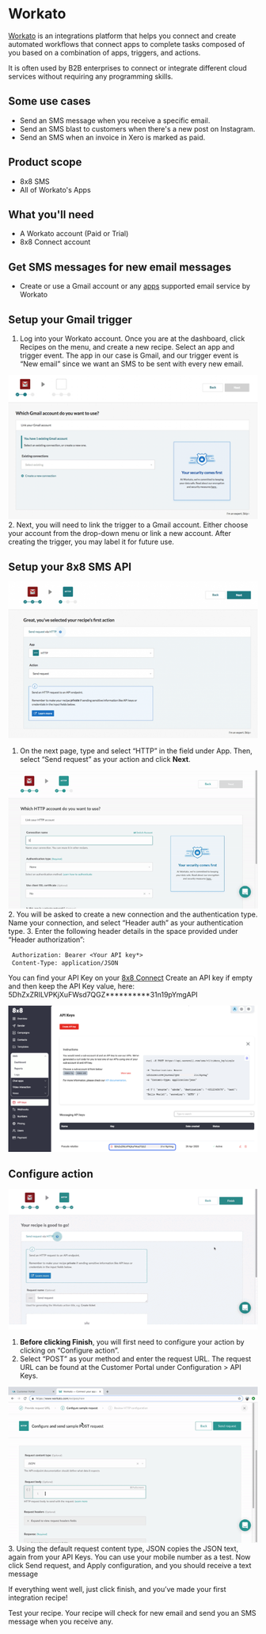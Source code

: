 # Workato

[Workato](https://www.workato.com/) is an integrations platform that helps you connect and create automated workflows that connect apps to complete tasks composed of you based on a combination of apps, triggers, and actions. 

It is often used by B2B enterprises to connect or integrate different cloud services without requiring any programming skills.

## Some use cases

* Send an SMS message when you receive a specific email.
* Send an SMS blast to customers when there's a new post on Instagram.
* Send an SMS when an invoice in Xero is marked as paid.

## Product scope

* 8x8 SMS
* All of Workato's Apps

## What you'll need

* A Workato account (Paid or Trial)
* 8x8 Connect account

## Get SMS messages for new email messages

* Create or use a Gmail account or any [apps](https://www.workato.com/integrations) supported email service by Workato

## Setup your Gmail trigger

1. Log into your Workato account. Once you are at the dashboard, click Recipes on the menu, and create a new recipe. Select an app and trigger event. The app in our case is Gmail, and our trigger event is “New email” since we want an SMS to be sent with every new email.

![550](../images/85f13fa-Workato1.png "Workato1.png")
2. Next, you will need to link the trigger to a Gmail account. Either choose your account from the drop-down menu or link a new account. After creating the trigger, you may label it for future use.

## Setup your 8x8 SMS API

![550](../images/fa93954-workato_2.png "workato 2.png")
1. On the next page, type and select “HTTP” in the field under App. Then, select “Send request” as your action and click **Next**.

![720](../images/acebc76-1.-Setting-up-API.gif "1.-Setting-up-API.gif")
2. You will be asked to create a new connection and the authentication type. Name your connection, and select “Header auth” as your authentication type.
3. Enter the following header details in the space provided under “Header authorization”:

```
 Authorization: Bearer <Your API key*>
 Content-Type: application/JSON

```

You can find your API Key on your [8x8 Connect](https://connect.8x8.com/messaging/api-keys) Create an API key if empty and then keep the API Key value, here: 5DhZxZRILVPKjXuFWsd7QGZ****\*\*****31n19pYmgAPI  

  

![1453](../images/471869e-api_key_-_workato.png "api key - workato.png")

## Configure action

![504](../images/e74de3e-Screenshot_2021-01-09_at_12.26.14_AM.png "Screenshot 2021-01-09 at 12.26.14 AM.png")
1. **Before clicking Finish**, you will first need to configure your action by clicking on “Configure action”.
2. Select “POST” as your method and enter the request URL. The request URL can be found at the Customer Portal under Configuration > API Keys.

![720](../images/89bcf5a-workato_gif.gif "workato gif.gif")
3. Using the default request content type, JSON copies the JSON text, again from your API Keys. You can use your mobile number as a test. Now click Send request, and Apply configuration, and you should receive a text message

If everything went well, just click finish, and you’ve made your first integration recipe!

Test your recipe. Your recipe will check for new email and send you an SMS message when you receive any.
